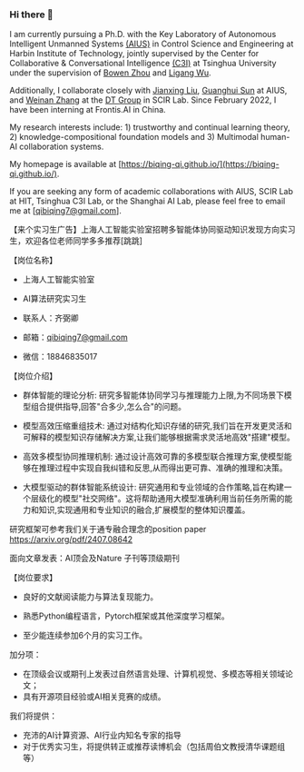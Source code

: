 ### Hi there 👋

<!--
**Biqing-Qi/Biqing-Qi** is a ✨ _special_ ✨ repository because its `README.md` (this file) appears on your GitHub profile.

Here are some ideas to get you started:

- I’m currently working on ...
- 🌱 I’m currently learning ...
- 👯 I’m looking to collaborate on ...
- 🤔 I’m looking for help with ...
- 💬 Ask me about ...
-  How to reach me: ...
- 😄 Pronouns: ...
- ⚡ Fun fact: ...
-->
I am currently pursuing a Ph.D. with the Key Laboratory of Autonomous Intelligent Unmanned Systems [(AIUS)](https://aius.hit.edu.cn/12888/list.htm) in Control Science and Engineering at Harbin Institute of Technology, jointly supervised by the Center for Collaborative & Conversational Intelligence [(C3I)](http://c3i.ee.tsinghua.edu.cn/people/) at Tsinghua University under the supervision of [Bowen Zhou](http://web.ee.tsinghua.edu.cn/zhoubowen/zh_CN/index.htm) and [Ligang Wu](https://homepage.hit.edu.cn/wuligang). 

Additionally, I collaborate closely with [Jianxing Liu](https://homepage.hit.edu.cn/jianxingliu), [Guanghui Sun](https://homepage.hit.edu.cn/guanghuisun) at AIUS, and [Weinan Zhang](https://homepage.hit.edu.cn/zhangweinan?lang=zh) at the [DT Group](http://ir.hit.edu.cn/~dt/people/) in SCIR Lab. Since February 2022, I have been interning at Frontis.AI in China.

My research interests include: 1) trustworthy and continual learning theory, 2) knowledge-compositional foundation models and 3) Multimodal human-AI collaboration systems.

My homepage is available at [https://biqing-qi.github.io/](https://biqing-qi.github.io/).

If you are seeking any form of academic collaborations with AIUS, SCIR Lab at HIT, Tsinghua C3I Lab, or the Shanghai AI Lab, please feel free to email me at [qibiqing7@gmail.com].

【来个实习生广告】上海人工智能实验室招聘多智能体协同驱动知识发现方向实习生，欢迎各位老师同学多多推荐[跳跳]

【岗位名称】

- 上海人工智能实验室

- AI算法研究实习生

- 联系人：齐弼卿

- 邮箱：qibiqing7@gmail.com

- 微信：18846835017

【岗位介绍】

- 群体智能的理论分析: 研究多智能体协同学习与推理能力上限,为不同场景下模型组合提供指导,回答"合多少,怎么合"的问题。

- 模型高效压缩重组技术: 通过对结构化知识存储的研究,我们旨在开发更灵活和可解释的模型知识存储解决方案,让我们能够根据需求灵活地高效"搭建"模型。

- 高效多模型协同推理机制: 通过设计高效可靠的多模型联合推理方案,使模型能够在推理过程中实现自我纠错和反思,从而得出更可靠、准确的推理和决策。

- 大模型驱动的群体智能系统设计: 研究通用和专业领域的合作策略,旨在构建一个层级化的模型"社交网络"。这将帮助通用大模型准确利用当前任务所需的能力和知识,实现通用和专业知识的融合,扩展模型的整体知识覆盖。

研究框架可参考我们关于通专融合理念的position paper https://arxiv.org/pdf/2407.08642

面向文章发表：AI顶会及Nature 子刊等顶级期刊

【岗位要求】

- 良好的文献阅读能力与算法复现能力。

- 熟悉Python编程语言，Pytorch框架或其他深度学习框架。

- 至少能连续参加6个月的实习工作。

加分项：

- 在顶级会议或期刊上发表过自然语言处理、计算机视觉、多模态等相关领域论文；
- 具有开源项目经验或AI相关竞赛的成绩。

我们将提供：

-  充沛的AI计算资源、AI行业内知名专家的指导
-  对于优秀实习生，将提供转正或推荐读博机会（包括周伯文教授清华课题组等）

<!--
### 📎 Homepages

### 🔥 News

### 💻 Recent Papers

#### 📫 Trustworthy machine learing 

#### 😄 Continual machine Learing 

#### 🌱 Long Sequence Modeling

#### 💬 Multimodal human-AI Collaboration systems
-->
